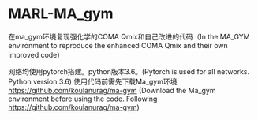 # MARL-MA_gym
在ma_gym环境复现强化学的COMA Qmix和自己改进的代码（In the MA_GYM environment to reproduce the enhanced COMA Qmix and their own improved code）

网络均使用pytorch搭建。python版本3.6。(Pytorch is used for all networks. Python version 3.6)
使用代码前需先下载Ma_gym环境 https://github.com/koulanurag/ma-gym (Download the Ma_gym environment before using the code. Following https://github.com/koulanurag/ma-gym)
